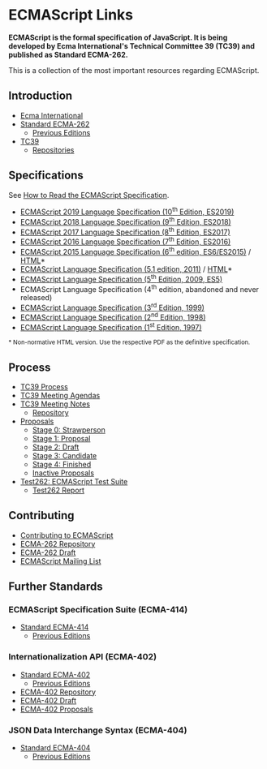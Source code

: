 # ECMAScript Links

**ECMAScript is the formal specification of JavaScript. It is being developed by Ecma International's Technical Committee 39 (TC39) and published as Standard ECMA-262.**

This is a collection of the most important resources regarding ECMAScript.

## Introduction

- [Ecma International](https://www.ecma-international.org/)
- [Standard ECMA-262](https://www.ecma-international.org/publications/standards/Ecma-262.htm)
  - [Previous Editions](https://www.ecma-international.org/publications/standards/Ecma-262-arch.htm)
- [TC39](https://tc39.es/)
  - [Repositories](https://github.com/tc39)

## Specifications

See [How to Read the ECMAScript Specification](https://timothygu.me/es-howto/).

- [ECMAScript 2019 Language Specification (10<sup>th</sup> Edition, ES2019)](https://www.ecma-international.org/ecma-262/10.0/index.html)
- [ECMAScript 2018 Language Specification (9<sup>th</sup> Edition, ES2018)](https://www.ecma-international.org/ecma-262/9.0/index.html)
- [ECMAScript 2017 Language Specification (8<sup>th</sup> Edition, ES2017)](https://www.ecma-international.org/ecma-262/8.0/index.html)
- [ECMAScript 2016 Language Specification (7<sup>th</sup> Edition, ES2016)](https://www.ecma-international.org/ecma-262/7.0/index.html)
- [ECMAScript 2015 Language Specification (6<sup>th</sup> edition, ES6/ES2015)](https://www.ecma-international.org/publications/files/ECMA-ST-ARCH/ECMA-262%206th%20edition%20June%202015.pdf) / [HTML](https://www.ecma-international.org/ecma-262/6.0/index.html)\*
- [ECMAScript Language Specification (5.1 edition, 2011)](https://www.ecma-international.org/publications/files/ECMA-ST-ARCH/ECMA-262%205.1%20edition%20June%202011.pdf) / [HTML](https://www.ecma-international.org/ecma-262/5.1/index.html)\*
- [ECMAScript Language Specification (5<sup>th</sup> Edition, 2009, ES5)](https://www.ecma-international.org/publications/files/ECMA-ST-ARCH/ECMA-262%205th%20edition%20December%202009.pdf)
- ECMAScript Language Specification (4<sup>th</sup> edition, abandoned and never released)
- [ECMAScript Language Specification (3<sup>rd</sup> Edition, 1999)](https://www.ecma-international.org/publications/files/ECMA-ST-ARCH/ECMA-262,%203rd%20edition,%20December%201999.pdf)
- [ECMAScript Language Specification (2<sup>nd</sup> Edition, 1998)](https://www.ecma-international.org/publications/files/ECMA-ST-ARCH/ECMA-262,%202nd%20edition,%20August%201998.pdf)
- [ECMAScript Language Specification (1<sup>st</sup> Edition, 1997)](https://www.ecma-international.org/publications/files/ECMA-ST-ARCH/ECMA-262,%201st%20edition,%20June%201997.pdf)

<small>\* Non-normative HTML version. Use the respective PDF as the definitive specification.</small>

## Process

- [TC39 Process](https://tc39.es/process-document/)
- [TC39 Meeting Agendas](https://github.com/tc39/agendas/)
- [TC39 Meeting Notes](https://tc39.es/tc39-notes/)
  - [Repository](https://github.com/tc39/tc39-notes/)
- [Proposals](https://github.com/tc39/proposals)
  - [Stage 0: Strawperson](https://github.com/tc39/proposals/blob/master/stage-0-proposals.md)
  - [Stage 1: Proposal](https://github.com/tc39/proposals/blob/master/stage-1-proposals.md)
  - [Stage 2: Draft](https://github.com/tc39/proposals#stage-2)
  - [Stage 3: Candidate](https://github.com/tc39/proposals#stage-3)
  - [Stage 4: Finished](https://github.com/tc39/proposals/blob/master/finished-proposals.md)
  - [Inactive Proposals](https://github.com/tc39/proposals/blob/master/inactive-proposals.md)
- [Test262: ECMAScript Test Suite](https://github.com/tc39/test262)
  - [Test262 Report](https://test262.report/)

## Contributing

- [Contributing to ECMAScript](https://github.com/tc39/ecma262/blob/master/CONTRIBUTING.md)
- [ECMA-262 Repository](https://github.com/tc39/ecma262)
- [ECMA-262 Draft](https://tc39.es/ecma262/)
- [ECMAScript Mailing List](https://esdiscuss.org/)

## Further Standards

### ECMAScript Specification Suite (ECMA-414)

- [Standard ECMA-414](https://www.ecma-international.org/publications/standards/Ecma-414.htm)
  - [Previous Editions](https://www.ecma-international.org/publications/standards/Ecma-414-arch.htm)

### Internationalization API (ECMA-402)

- [Standard ECMA-402](https://www.ecma-international.org/publications/standards/Ecma-402.htm)
  - [Previous Editions](https://www.ecma-international.org/publications/standards/Ecma-402-arch.htm)
- [ECMA-402 Repository](https://github.com/tc39/ecma402)
- [ECMA-402 Draft](https://tc39.es/ecma402/)
- [ECMA-402 Proposals](https://github.com/tc39/proposals/tree/master/ecma402)

### JSON Data Interchange Syntax (ECMA-404)

- [Standard ECMA-404](https://www.ecma-international.org/publications/standards/Ecma-404.htm)
  - [Previous Editions](https://www.ecma-international.org/publications/standards/Ecma-404-arch.htm)
